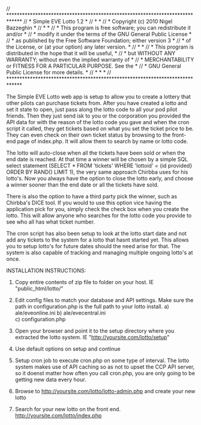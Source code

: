 // *****************************************************************************
// *  Simple EVE Lotto 1.2                                                     *
// *                                                                           *
// *  Copyright (c) 2010 Nigel Bazzeghin                                       *
// *                                                                           *
// *  This program is free software; you can redistribute it and/or            *
// *  modify it under the terms of the GNU General Public License              *
// *  as published by the Free Software Foundation; either version 3           *
// *  of the License, or (at your option) any later version.                   *
// *                                                                           *
// *  This program is distributed in the hope that it will be useful,          *
// *  but WITHOUT ANY WARRANTY; without even the implied warranty of           *
// *  MERCHANTABILITY or FITNESS FOR A PARTICULAR PURPOSE.  See the            *
// *  GNU General Public License for more details.                             *
// *                                                                           *                                               *
// *****************************************************************************

The Simple EVE Lotto web app is setup to allow you to create a lottery that other pilots can purchase
tickets from. After you have created a lotto and set it state to open, just pass along the lotto code
to all your pod pilot friends. Then they just send isk to you or the corporation you provided the API data for
with the reason of the lotto code you gave and when the cron script it called, they get tickets based
on what you set the ticket price to be. They can even check on their own ticket status by browsing to 
the front-end page of index.php. It will allow them to search by name or lotto code.

The lotto will auto-close when all the tickets have been sold or when the end date is reached. At that
time a winner will be chosen by a simple SQL select statement 
(SELECT * FROM 'tickets' WHERE 'lottoid' = {id provided} ORDER BY RAND() LIMIT 1), the very same approach
Chirbba uses for his lotto's. Now you always have the option to close the lotto early, and choose a 
winner sooner than the end date or all the tickets have sold.

There is also the option to have a third party pick the winner, such as Chirbba's DICE tool. If you would to use
this option vice having the application pick for you, simply check the check box when you create the lotto. This
will allow anyone who searches for the lotto code you provide to see who all has what ticket number. 

The cron script has also been setup to look at the lotto start date and not add any tickets to the system
for a lotto that hasnt started yet. This allows you to setup lotto's for future dates should the need arise
for that. The system is also capable of tracking and managing multiple ongoing lotto's at once.

INSTALLATION INSTRUCTIONS:

1) Copy entire contents of zip file to folder on your host. IE "public_html/lotto/"

2) Edit config files to match your database and API settings. Make sure the path in configuration.php 
   is the full path to your lotto install.
	a) ale/eveonline.ini
	b) ale/evecentral.ini  
	c) configuration.php
	
3) Open your browser and point it to the setup directory where you extracted the lotto system. 
	IE "http://yoursite.com/lotto/setup"
	
4) Use default options on setup and continue

5) Setup cron job to execute cron.php on some type of interval. The lotto system makes use of API caching
   so as not to upset the CCP API server, so it doenst matter how often you call cron.php, you are only
   going to be getting new data every hour.
   
6) Browse to http://yoursite.com/lotto/lotto-admin.php and create your new lotto	 

7) Search for your new lotto on the front end. http://yoursite.com/lotto/index.php